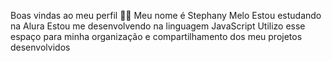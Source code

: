 Boas vindas ao meu perfil 💙💙
Meu nome é Stephany Melo
Estou estudando na Alura
Estou me desenvolvendo na linguagem JavaScript
Utilizo esse espaço para minha organização e compartilhamento dos meu projetos desenvolvidos
